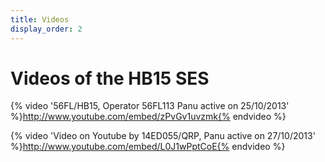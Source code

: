 ```yaml
---
title: Videos
display_order: 2
---
```


# Videos of the HB15 SES

{% video '56FL/HB15, Operator 56FL113 Panu active on 25/10/2013' %}http://www.youtube.com/embed/zPvGv1uvzmk{% endvideo %}

{% video 'Video on Youtube by 14ED055/QRP, Panu active on 27/10/2013' %}http://www.youtube.com/embed/L0J1wPptCoE{% endvideo %}
